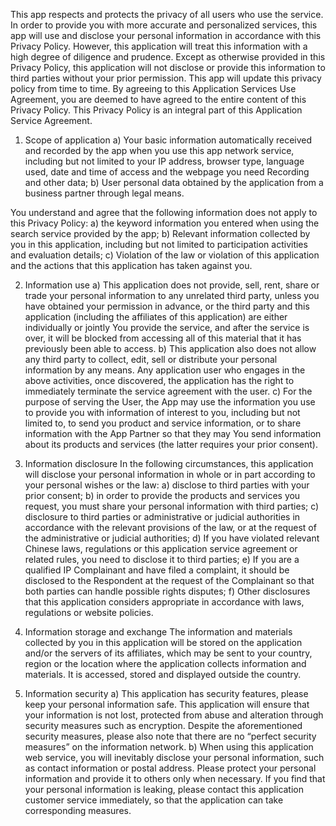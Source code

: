   This app respects and protects the privacy of all users who use the service. In order to provide you with more accurate and personalized services, this app will use and disclose your personal information in accordance with this Privacy Policy. However, this application will treat this information with a high degree of diligence and prudence. Except as otherwise provided in this Privacy Policy, this application will not disclose or provide this information to third parties without your prior permission. This app will update this privacy policy from time to time. By agreeing to this Application Services Use Agreement, you are deemed to have agreed to the entire content of this Privacy Policy. This Privacy Policy is an integral part of this Application Service Agreement.

1. Scope of application
a) Your basic information automatically received and recorded by the app when you use this app network service, including but not limited to your IP address, browser type, language used, date and time of access and the webpage you need Recording and other data;
b) User personal data obtained by the application from a business partner through legal means.

You understand and agree that the following information does not apply to this Privacy Policy:
a) the keyword information you entered when using the search service provided by the app;
b) Relevant information collected by you in this application, including but not limited to participation activities and evaluation details;
c) Violation of the law or violation of this application and the actions that this application has taken against you.

2. Information use
a) This application does not provide, sell, rent, share or trade your personal information to any unrelated third party, unless you have obtained your permission in advance, or the third party and this application (including the affiliates of this application) are either individually or jointly You provide the service, and after the service is over, it will be blocked from accessing all of this material that it has previously been able to access.
b) This application also does not allow any third party to collect, edit, sell or distribute your personal information by any means. Any application user who engages in the above activities, once discovered, the application has the right to immediately terminate the service agreement with the user.
c) For the purpose of serving the User, the App may use the information you use to provide you with information of interest to you, including but not limited to, to send you product and service information, or to share information with the App Partner so that they may You send information about its products and services (the latter requires your prior consent).

3. Information disclosure
In the following circumstances, this application will disclose your personal information in whole or in part according to your personal wishes or the law:
a) disclose to third parties with your prior consent;
b) in order to provide the products and services you request, you must share your personal information with third parties;
c) disclosure to third parties or administrative or judicial authorities in accordance with the relevant provisions of the law, or at the request of the administrative or judicial authorities;
d) If you have violated relevant Chinese laws, regulations or this application service agreement or related rules, you need to disclose it to third parties;
e) If you are a qualified IP Complainant and have filed a complaint, it should be disclosed to the Respondent at the request of the Complainant so that both parties can handle possible rights disputes;
f) Other disclosures that this application considers appropriate in accordance with laws, regulations or website policies.

4. Information storage and exchange
The information and materials collected by you in this application will be stored on the application and/or the servers of its affiliates, which may be sent to your country, region or the location where the application collects information and materials. It is accessed, stored and displayed outside the country.

5. Information security
a) This application has security features, please keep your personal information safe. This application will ensure that your information is not lost, protected from abuse and alteration through security measures such as encryption. Despite the aforementioned security measures, please also note that there are no “perfect security measures” on the information network.
b) When using this application web service, you will inevitably disclose your personal information, such as contact information or postal address. Please protect your personal information and provide it to others only when necessary. If you find that your personal information is leaking, please contact this application customer service immediately, so that the application can take corresponding measures.
